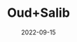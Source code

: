 ---
title: 'Oud+Salib'
date: '2022-09-15' 
metatag: '' 
inventory: '0' 
draft: false 
# meta description 
shortDescripton: ''
description: 'Seed'
longdescription: ''
featured: True
# product Price
price: '50.0'
# Product Short Description
shortDescription: ''
productID: '9AA3CFF0-1E23-ED11-9968-005056B3A416'
type: 'products'
category: 'Seed' 
thumnailproduct: 'https://aminsaddiquidawakhana.eralive.net/images/products/9AA3CFF0-1E23-ED11-9968-005056B3A4161.png' 
images:
  - image: 'images/products/9AA3CFF0-1E23-ED11-9968-005056B3A4161.png'  
Variants:
---